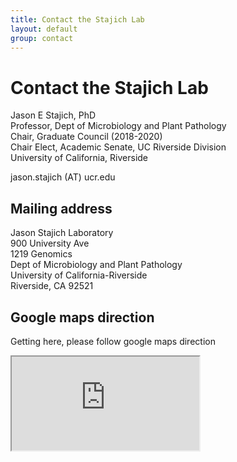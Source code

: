 ```yaml
---
title: Contact the Stajich Lab
layout: default
group: contact
---
```


# Contact the Stajich Lab
Jason E Stajich, PhD <br>
Professor, Dept of Microbiology and Plant Pathology <br>
Chair, Graduate Council (2018-2020) <br>
Chair Elect, Academic Senate, UC Riverside Division <br>
University of California, Riverside <br>

jason.stajich (AT) ucr.edu

## Mailing address

Jason Stajich Laboratory <br>
900 University Ave <br>
1219 Genomics <br>
Dept of Microbiology and Plant Pathology <br>
University of California-Riverside <br>
Riverside, CA 92521 <br>

## Google maps direction
Getting here, please follow google maps direction <br>

<iframe style="height:100% width:100%" src="https://www.google.com/maps/embed?pb=!1m18!1m12!1m3!1d3308.81721173418!2d-117.32831588478702!3d33.971537380627936!2m3!1f0!2f0!3f0!3m2!1i1024!2i768!4f13.1!3m3!1m2!1s0x0%3A0x0!2zMzPCsDU4JzE3LjUiTiAxMTfCsDE5JzM0LjEiVw!5e0!3m2!1sen!2sus!4v1598197802083!5m2!1sen!2sus" frameborder="2" style="border:0;" allowfullscreen="" aria-hidden="false" tabindex="0"></iframe>



